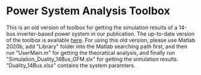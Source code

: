 # Power System Analysis Toolbox

This is an old version of toolbox for getting the simulation results of a 14-bus inverter-based power system in our publication. The up-to-date version of the toolbox is available [here](https://github.com/Future-Power-Networks/Simplus-Grid-Tool). For using this old version, please use Matlab 2020b, add "Library" folder into the Matlab searching path first, and then run "UserMain.m" for getting the theoratical analysis, and finally run "Simulation_Duality_14Bus_GFM.slx" for getting the simulation results. "Duality_14Bus.xlsx" contains the system paramters.